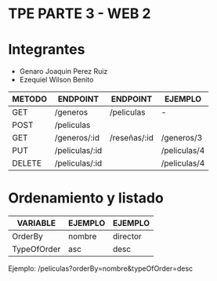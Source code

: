
# TPE PARTE 3 - WEB 2

# Integrantes
* Genaro Joaquin Perez Ruiz
* Ezequiel Wilson Benito

| METODO | ENDPOINT  | ENDPOINT | EJEMPLO | 
| --- | --- | --- | --- |
| GET | /generos | /peliculas | - |
| POST | /peliculas | | |
| GET |/generos/:id | /reseñas/:id | /generos/3 |
| PUT | /peliculas/:id | | /peliculas/4 |
| DELETE | /peliculas/:id |  | /peliculas/4 |

# Ordenamiento y listado

| VARIABLE | EJEMPLO  | EJEMPLO |
| --- | --- | --- |
| OrderBy | nombre | director | 
| TypeOfOrder | asc  | desc | 

Ejemplo: /peliculas?orderBy=nombre&typeOfOrder=desc
